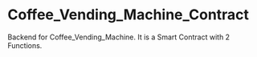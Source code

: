 # Coffee_Vending_Machine_Contract

Backend for Coffee_Vending_Machine.
It is a Smart Contract with 2 Functions.